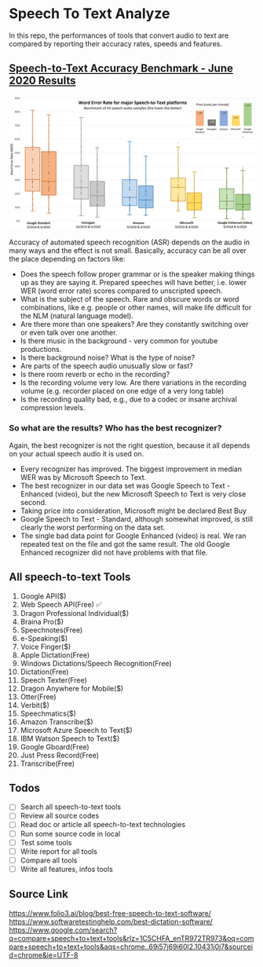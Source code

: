 # Speech To Text Analyze

In this repo, the performances of tools that convert audio to text are compared by reporting their accuracy rates, speeds and features.

## [Speech-to-Text Accuracy Benchmark - June 2020 Results](https://www.voicegain.ai/post/speech-to-text-accuracy-benchmark-june-2020-results)
![Benchmark Test 2020](./assets/benchmark.webp)

Accuracy of automated speech recognition (ASR) depends on the audio in many ways and the effect is not small. Basically, accuracy can be all over the place depending on factors like:
- Does the speech follow proper grammar or is the speaker making things up as they are saying it. Prepared speeches will have better, i.e. lower WER (word error rate) scores compared to unscripted speech.
- What is the subject of the speech. Rare and obscure words or word combinations, like e.g. people or other names, will make life difficult for the NLM (natural language model).
- Are there more than one speakers? Are they constantly switching over or even talk over one another.
- Is there music in the background - very common for youtube productions.
- Is there background noise? What is the type of noise?
- Are parts of the speech audio unusually slow or fast?
- Is there room reverb or echo in the recording?
- Is the recording volume very low. Are there variations in the recording volume (e.g. recorder placed on one edge of a very long table)
- Is the recording quality bad, e.g., due to a codec or insane archival compression levels.

### So what are the results? Who has the best recognizer?
Again, the best recognizer is not the right question, because it all depends on your actual speech audio it is used on.
- Every recognizer has improved. The biggest improvement in median WER was by Microsoft Speech to Text.
- The best recognizer in our data set was Google Speech to Text - Enhanced (video), but the new Microsoft Speech to Text is very close second.
- Taking price into consideration, Microsoft might be declared Best Buy
- Google Speech to Text - Standard, although somewhat improved, is still clearly the worst performing on the data set.    
- The single bad data point for Google Enhanced (video) is real. We ran repeated test on the file and got the same result. The old Google Enhanced recognizer did not have problems with that file.




## All speech-to-text Tools
1. Google API($)
2. Web Speech API(Free) ✅
3. Dragon Professional Individual($)
4. Braina Pro($)
5. Speechnotes(Free)
6. e-Speaking($) 
7. Voice Finger($)
8. Apple Dictation(Free)
9. Windows Dictations/Speech Recognition(Free)
10. Dictation(Free)
11. Speech Texter(Free)
12. Dragon Anywhere for Mobile($)
13. Otter(Free)
14. Verbit($)
15. Speechmatics($)
16. Amazon Transcribe($)
17. Microsoft Azure Speech to Text($)
18. IBM Watson Speech to Text($)
19. Google Gboard(Free)
20. Just Press Record(Free)
21. Transcribe(Free)

## Todos
- [ ] Search all speech-to-text tools
- [ ] Review all source codes
- [ ] Read doc or article all speech-to-text technologies
- [ ] Run some source code in local
- [ ] Test some tools
- [ ] Write report for all tools
- [ ] Compare all tools
- [ ] Write all features, infos tools

## Source Link

https://www.folio3.ai/blog/best-free-speech-to-text-software/
https://www.softwaretestinghelp.com/best-dictation-software/
https://www.google.com/search?q=compare+speech+to+text+tools&rlz=1C5CHFA_enTR972TR973&oq=compare+speech+to+text+tools&aqs=chrome..69i57j69i60l2.10431j0j7&sourceid=chrome&ie=UTF-8